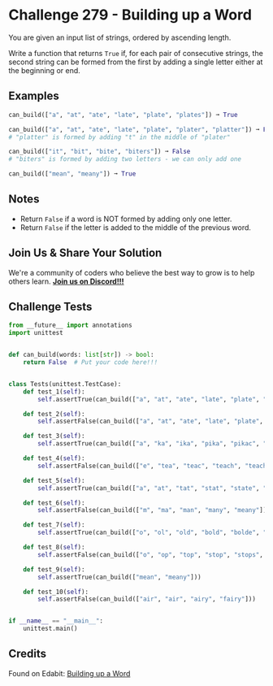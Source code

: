# Challenge 279 - Building up a Word

You are given an input list of strings, ordered by ascending length.

Write a function that returns `True` if, for each pair of consecutive strings, the second string can be formed from the first by adding a single letter either at the beginning or end.

## Examples
```python
can_build(["a", "at", "ate", "late", "plate", "plates"]) ➞ True

can_build(["a", "at", "ate", "late", "plate", "plater", "platter"]) ➞ False
# "platter" is formed by adding "t" in the middle of "plater"

can_build(["it", "bit", "bite", "biters"]) ➞ False
# "biters" is formed by adding two letters - we can only add one

can_build(["mean", "meany"]) ➞ True
```
## Notes

- Return `False` if a word is NOT formed by adding only one letter.
- Return `False` if the letter is added to the middle of the previous word.

## Join Us & Share Your Solution

We're a community of coders who believe the best way to grow is to help others learn. **[Join us on Discord!!!](https://discord.gg/sfHykntuGy)**

## Challenge Tests
```python
from __future__ import annotations
import unittest


def can_build(words: list[str]) -> bool:
    return False  # Put your code here!!!


class Tests(unittest.TestCase):
    def test_1(self):
        self.assertTrue(can_build(["a", "at", "ate", "late", "plate", "plates"]))

    def test_2(self):
        self.assertFalse(can_build(["a", "at", "ate", "late", "plate", "plater", "platter"]))

    def test_3(self):
        self.assertTrue(can_build(["a", "ka", "ika", "pika", "pikac", "pikach", "pikachu"]))

    def test_4(self):
        self.assertFalse(can_build(["e", "tea", "teac", "teach", "teache", "teacher", "teachers"]))

    def test_5(self):
        self.assertTrue(can_build(["a", "at", "tat", "stat", "state", "estate", "estates"]))

    def test_6(self):
        self.assertFalse(can_build(["m", "ma", "man", "many", "meany"]))

    def test_7(self):
        self.assertTrue(can_build(["o", "ol", "old", "bold", "bolde", "mbolde", "embolde", "embolden"]))

    def test_8(self):
        self.assertFalse(can_build(["o", "op", "top", "stop", "stops", "stoops"]))

    def test_9(self):
        self.assertTrue(can_build(["mean", "meany"]))

    def test_10(self):
        self.assertFalse(can_build(["air", "air", "airy", "fairy"]))


if __name__ == "__main__":
    unittest.main()
```
## Credits

Found on Edabit: [Building up a Word](https://edabit.com/challenge/zQespQxTsiGoeMNP3)
